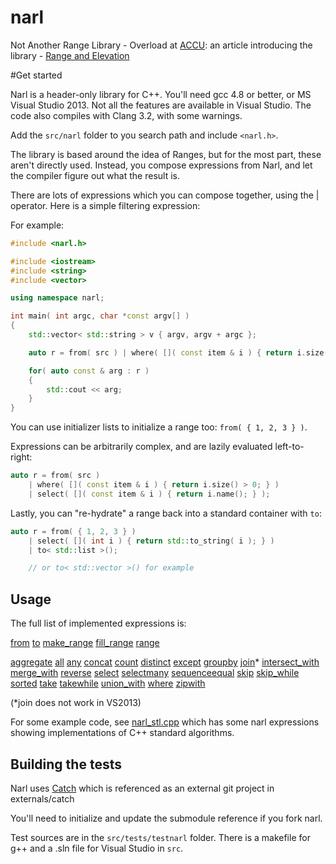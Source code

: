 # narl

Not Another Range Library - Overload at [ACCU](http://accu.org): an article introducing the library - [Range and Elevation](http://accu.org/var/uploads/journals/Overload117.pdf)

#Get started

Narl is a header-only library for C++. You'll need gcc 4.8 or better, or MS Visual Studio 2013. Not all the features are available in Visual Studio. The code also compiles with Clang 3.2, with some warnings.

Add the ```src/narl``` folder to you search path and include ```<narl.h>```.

The library is based around the idea of Ranges, but for the most part, these aren't directly used. Instead, you compose expressions from Narl, and let the compiler figure out what the result is. 

There are lots of expressions which you can compose together, using the | operator. Here is a simple filtering expression:

For example:

```c++
#include <narl.h>

#include <iostream>
#include <string>
#include <vector>

using namespace narl;

int main( int argc, char *const argv[] )
{
	std::vector< std::string > v { argv, argv + argc };

	auto r = from( src ) | where( []( const item & i ) { return i.size() > 0; } );

	for( auto const & arg : r )
	{
		std::cout << arg;
	}
}
```

You can use initializer lists to initialize a range too: ```from( { 1, 2, 3 } )```.

Expressions can be arbitrarily complex, and are lazily evaluated left-to-right:

```c++
auto r = from( src ) 
	| where( []( const item & i ) { return i.size() > 0; } )
	| select( []( const item & i ) { return i.name(); } );
```

Lastly, you can "re-hydrate" a range back into a standard container with ```to```:

```c++
auto r = from( { 1, 2, 3 } ) 
	| select( []( int i ) { return std::to_string( i ); } ) 
	| to< std::list >();

	// or to< std::vector >() for example
```

## Usage

The full list of implemented expressions is:

[from](doc/range.md#from) [to](doc/range.md#to) [make_range](doc/range.md#make_range) [fill_range](doc/range.md#fill_range) [range](doc/range.md#range)

[aggregate](doc/aggregate.md#aggregate) [all](doc/anyall.md#all) [any](doc/anyall.md#any) [concat](doc/select.md#concat) [count](doc/aggregate.md#count) [distinct](doc/setops.md#distinct) [except](doc/setops.md#except) [groupby](doc/groupby.md#groupby) [join](doc/groupby.md#join)* [intersect_with](doc/setops.md#intersect_with) [merge_with](doc/sorting.md#merge_with) [reverse](doc/select.md#reverse) [select](doc/select.md#select) [selectmany](doc/select.md#selectmany) [sequenceequal](doc/aggregate.md#sequenceequal) [skip](doc/skiptake.md#skip) [skip_while](doc/skiptake.md#skip_while) [sorted](doc/sorting.md#sorted) [take](doc/skiptake.md#take) [takewhile](doc/skiptake.md#take_while) [union_with](doc/setops.md#union_with) [where](doc/select.md#where) [zipwith](doc/select.md#zipwith)

(*join does not work in VS2013)

For some example code, see [narl_stl.cpp](https://github.com/essennell/narl/tree/master/src/tests/testnarl/narl_stl.cpp) which has some narl expressions showing implementations of C++ standard algorithms.

## Building the tests

Narl uses [Catch](https://github.com/philsquared/Catch) which is referenced as an external git project in externals/catch

You'll need to initialize and update the submodule reference if you fork narl.

Test sources are in the ```src/tests/testnarl``` folder. There is a makefile for g++ and a .sln file for Visual Studio in ```src```.
